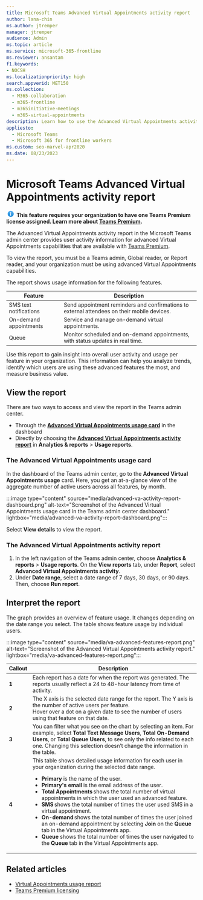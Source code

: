 ```yaml
---
title: Microsoft Teams Advanced Virtual Appointments activity report
author: lana-chin
ms.author: jtremper
manager: jtremper
audience: Admin
ms.topic: article
ms.service: microsoft-365-frontline
ms.reviewer: ansantam
f1.keywords:
- NOCSH
ms.localizationpriority: high
search.appverid: MET150
ms.collection: 
  - M365-collaboration
  - m365-frontline
  - m365initiative-meetings
  - m365-virtual-appointments 
description: Learn how to use the Advanced Virtual Appointments activity report, which provides usage information for advanced Virtual Appointments capabilities that are available with Teams Premium.
appliesto: 
  - Microsoft Teams
  - Microsoft 365 for frontline workers
ms.custom: seo-marvel-apr2020
ms.date: 08/23/2023
---
```

# Microsoft Teams Advanced Virtual Appointments activity report

![Information icon](media/info.png) **This feature requires your organization to have one Teams Premium license assigned. Learn more about [Teams Premium](/microsoftteams/teams-add-on-licensing/licensing-enhance-teams).**

The Advanced Virtual Appointments activity report in the Microsoft Teams admin center provides user activity information for advanced Virtual Appointments capabilities that are available with [Teams Premium](/microsoftteams/teams-add-on-licensing/licensing-enhance-teams).

To view the report, you must be a Teams admin, Global reader, or Report reader, and your organization must be using advanced Virtual Appointments capabilities.

The report shows usage information for the following features.

|Feature |Description  |
|---------|---------|
|SMS text notifications|Send appointment reminders and confirmations to external attendees on their mobile devices.|
|On-demand appointments|Service and manage on-demand virtual appointments.|
|Queue|Monitor scheduled and on-demand appointments, with status updates in real time.|

Use this report to gain insight into overall user activity and usage per feature in your organization. This information can help you analyze trends, identify which users are using these advanced features the most, and measure business value.

## View the report

There are two ways to access and view the report in the Teams admin center.

- Through the [**Advanced Virtual Appointments usage card**](#the-advanced-virtual-appointments-usage-card) in the dashboard
- Directly by choosing the [**Advanced Virtual Appointments activity report**](#the-advanced-virtual-appointments-activity-report) in **Analytics & reports** > **Usage reports**.

### The Advanced Virtual Appointments usage card

In the dashboard of the Teams admin center, go to the **Advanced Virtual Appointments usage** card. Here, you get an at-a-glance view of the aggregate number of active users across all features, by month.

:::image type="content" source="media/advanced-va-activity-report-dashboard.png" alt-text="Screenshot of the Advanced Virtual Appointments usage card in the Teams admin center dashboard." lightbox="media/advanced-va-activity-report-dashboard.png":::

Select **View details** to view the report.

### The Advanced Virtual Appointments activity report

1. In the left navigation of the Teams admin center, choose **Analytics & reports** > **Usage reports**. On the **View reports** tab, under **Report**, select **Advanced Virtual Appointments activity**.
2. Under **Date range**, select a date range of 7 days, 30 days, or 90 days. Then, choose **Run report**.

## Interpret the report

The graph provides an overview of feature usage. It changes depending on the date range you select. The table shows feature usage by individual users.

:::image type="content" source="media/va-advanced-features-report.png" alt-text="Screenshot of the Advanced Virtual Appointments activity report." lightbox="media/va-advanced-features-report.png":::

|Callout |Description  |
|--------|-------------|
|**1**   |Each report has a date for when the report was generated. The reports usually reflect a 24 to 48-hour latency from time of activity. |
|**2**   |The X axis is the selected date range for the report. The Y axis is the number of active users per feature.<br>Hover over a dot on a given date to see the number of users using that feature on that date.|
|**3**   |You can filter what you see on the chart by selecting an item. For example, select **Total Text Message Users**, **Total On-Demand Users**, or **Total Queue Users**, to see only the info related to each one. Changing this selection doesn’t change the information in the table.|
|**4**   |This table shows detailed usage information for each user in your organization during the selected date range. <ul><li>**Primary** is the name of the user.</li><li>**Primary's email** is the email address of the user.</li><li>**Total Appointments** shows the total number of virtual appointments in which the user used an advanced feature.</li><li>**SMS** shows the total number of times the user used SMS in a virtual appointment.</li><li>**On-demand** shows the total number of times the user joined an on-demand appointment by selecting **Join** on the **Queue** tab in the Virtual Appointments app.</li><li>**Queue** shows the total number of times the user navigated to the **Queue** tab in the Virtual Appointments app.</li></ul>

## Related articles

- [Virtual Appointments usage report](virtual-appointments-usage-report.md)
- [Teams Premium licensing](/microsoftteams/teams-add-on-licensing/licensing-enhance-teams)